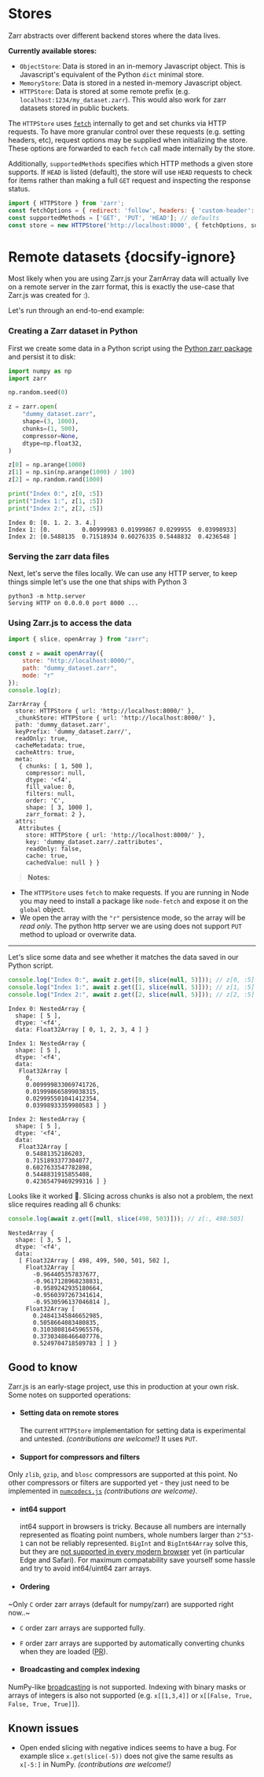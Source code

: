 # Stores

Zarr abstracts over different backend stores where the data lives.

**Currently available stores:**
* `ObjectStore`: Data is stored in an in-memory Javascript object. This is Javascript's equivalent of the Python `dict` minimal store.
* `MemoryStore`: Data is stored in a nested in-memory Javascript object.
* `HTTPStore`: Data is stored at some remote prefix (e.g. `localhost:1234/my_dataset.zarr`). This would also work for zarr datasets stored in public buckets.

The `HTTPStore` uses [`fetch`](https://developer.mozilla.org/en-US/docs/Web/API/Fetch_API) internally
to get and set chunks via HTTP requests. To have more granular control over these requests
(e.g. setting headers, etc), request options may be supplied when initializing the store.
These options are forwarded to each `fetch` call made internally by the store. 

Additionally, `supportedMethods` specifies which HTTP methods a given store supports.
If `HEAD` is listed (default), the store will use `HEAD` requests to check for items rather than 
making a full `GET` request and inspecting the response status.

```javascript
import { HTTPStore } from 'zarr';
const fetchOptions = { redirect: 'follow', headers: { 'custom-header': 'value' } };
const supportedMethods = ['GET', 'PUT', 'HEAD']; // defaults
const store = new HTTPStore('http://localhost:8000', { fetchOptions, supportedMethods });
```

# Remote datasets {docsify-ignore}

Most likely when you are using Zarr.js your ZarrArray data will actually live on a remote server in the zarr format, this is exactly the use-case that Zarr.js was created for :).

Let's run through an end-to-end example:

### Creating a Zarr dataset in Python
First we create some data in a Python script using the [Python zarr package](https://zarr.readthedocs.io/en/stable/) and persist it to disk:
```python
import numpy as np
import zarr

np.random.seed(0)

z = zarr.open(
    "dummy_dataset.zarr",
    shape=(3, 1000),
    chunks=(1, 500),
    compressor=None,
    dtype=np.float32,
)

z[0] = np.arange(1000)
z[1] = np.sin(np.arange(1000) / 100)
z[2] = np.random.rand(1000)

print("Index 0:", z[0, :5])
print("Index 1:", z[1, :5])
print("Index 2:", z[2, :5])
```
```output
Index 0: [0. 1. 2. 3. 4.]
Index 1: [0.         0.00999983 0.01999867 0.0299955  0.03998933]
Index 2: [0.5488135  0.71518934 0.60276335 0.5448832  0.4236548 ]
```


### Serving the zarr data files
Next, let's serve the files locally. We can use any HTTP server, to keep things simple let's use the one that ships with Python 3

```shell
python3 -m http.server
Serving HTTP on 0.0.0.0 port 8000 ...
```

### Using Zarr.js to access the data
```javascript
import { slice, openArray } from "zarr";

const z = await openArray({
    store: "http://localhost:8000/",
    path: "dummy_dataset.zarr",
    mode: "r"
});
console.log(z);
```
```output
ZarrArray {
  store: HTTPStore { url: 'http://localhost:8000/' },
  _chunkStore: HTTPStore { url: 'http://localhost:8000/' },
  path: 'dummy_dataset.zarr',
  keyPrefix: 'dummy_dataset.zarr/',
  readOnly: true,
  cacheMetadata: true,
  cacheAttrs: true,
  meta:
   { chunks: [ 1, 500 ],
     compressor: null,
     dtype: '<f4',
     fill_value: 0,
     filters: null,
     order: 'C',
     shape: [ 3, 1000 ],
     zarr_format: 2 },
  attrs:
   Attributes {
     store: HTTPStore { url: 'http://localhost:8000/' },
     key: 'dummy_dataset.zarr/.zattributes',
     readOnly: false,
     cache: true,
     cachedValue: null } }
```

> **Notes:**
  * The `HTTPStore` uses `fetch` to make requests. If you are running in Node you may need to install a package like `node-fetch` and expose it on the `global` object.
  *  We open the array with the `"r"` persistence mode, so the array will be *read only*. The python http server we are using does not support `PUT` method to upload or overwrite data.

----

Let's slice some data and see whether it matches the data saved in our Python script.

```javascript
console.log("Index 0:", await z.get([0, slice(null, 5)])); // z[0, :5]
console.log("Index 1:", await z.get([1, slice(null, 5)])); // z[1, :5]
console.log("Index 2:", await z.get([2, slice(null, 5)])); // z[2, :5]
```
```output
Index 0: NestedArray {
  shape: [ 5 ],
  dtype: '<f4',
  data: Float32Array [ 0, 1, 2, 3, 4 ] }

Index 1: NestedArray {
  shape: [ 5 ],
  dtype: '<f4',
  data:
   Float32Array [
     0,
     0.009999833069741726,
     0.019998665899038315,
     0.029995501041412354,
     0.03998933359980583 ] }

Index 2: NestedArray {
  shape: [ 5 ],
  dtype: '<f4',
  data:
   Float32Array [
     0.54881352186203,
     0.7151893377304077,
     0.6027633547782898,
     0.5448831915855408,
     0.42365479469299316 ] }
```

Looks like it worked 🎉.
Slicing across chunks is also not a problem, the next slice requires reading all 6 chunks:

```javascript
console.log(await z.get([null, slice(498, 503)])); // z[:, 498:503]
```
```output
NestedArray {
  shape: [ 3, 5 ],
  dtype: '<f4',
  data:
   [ Float32Array [ 498, 499, 500, 501, 502 ],
     Float32Array [
       -0.964405357837677,
       -0.9617128968238831,
       -0.9589242935180664,
       -0.9560397267341614,
       -0.9530596137046814 ],
     Float32Array [
       0.24841345846652985,
       0.5058664083480835,
       0.31038081645965576,
       0.37303486466407776,
       0.5249704718589783 ] ] }
```

## Good to know
Zarr.js is an early-stage project, use this in production at your own risk. Some notes on supported operations:

* #### Setting data on remote stores
  The current `HTTPStore` implementation for setting data is experimental and untested. *(contributions are welcome!)*
It uses `PUT`.

* #### Support for compressors and filters
Only `zlib`, `gzip`, and `blosc` compressors are supported at this point. No other compressors or filters are supported yet - they just need to be implemented in [`numcodecs.js`](https://github.com/manzt/numcodecs.js) *(contributions are welcome)*.

* #### int64 support
  int64 support in browsers is tricky. Because all numbers are internally represented as floating point numbers, whole numbers larger than `2^53-1` can not be reliably represented. `BigInt` and `BigInt64Array` solve this, but they are [not supported in every modern browser](https://caniuse.com/#search=BigInt64Array) yet (in particular Edge and Safari). For maximum compatability save yourself some hassle and try to avoid int64/uint64 zarr arrays.

* #### Ordering
~Only `C` order zarr arrays (default for numpy/zarr) are supported right now..~

  * `C` order zarr arrays are supported fully.
  * `F` order zarr arrays are supported by automatically converting chunks when they are loaded ([PR](https://github.com/gzuidhof/zarr.js/pull/124)).

* #### Broadcasting and complex indexing
NumPy-like [broadcasting](https://docs.scipy.org/doc/numpy/user/basics.broadcasting.html) is not supported.
  Indexing with binary masks or arrays of integers is also not supported (e.g. `x[[1,3,4]]` or `x[[False, True, False, True, True]]`).

## Known issues

* Open ended slicing with negative indices seems to have a bug. For example slice `x.get(slice(-5))` does not give the same results as `x[-5:]` in NumPy. *(contributions are welcome!)*
